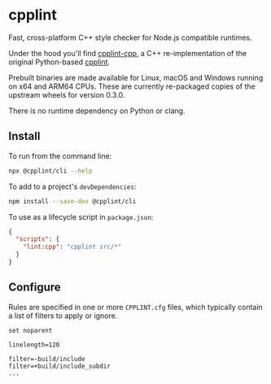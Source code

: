 # cpplint

Fast, cross-platform C++ style checker for Node.js compatible runtimes.

Under the hood you'll find
[cpplint-cpp](https://github.com/matyalatte/cpplint-cpp),
a C++ re-implementation of the original Python-based
[cpplint](https://pypi.org/project/cpplint/).

Prebuilt binaries are made available for Linux, macOS and Windows
running on x64 and ARM64 CPUs.
These are currently re-packaged copies of the upstream wheels
for version 0.3.0.

There is no runtime dependency on Python or clang.

## Install

To run from the command line:
```sh
npx @cpplint/cli --help
```

To add to a project's `devDependencies`:
```sh
npm install --save-dev @cpplint/cli
```

To use as a lifecycle script in `package.json`:
```json
{
  "scripts": {
    "lint:cpp": "cpplint src/*"
  }
}
```

## Configure

Rules are specified in one or more `CPPLINT.cfg` files, which
typically contain a list of filters to apply or ignore.

```
set noparent

linelength=120

filter=-build/include
filter=+build/include_subdir
...
```
